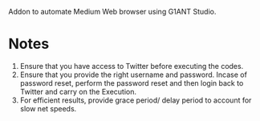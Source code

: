 Addon to automate Medium Web browser using G1ANT Studio. 

# Notes
1. Ensure that you have access to Twitter before executing the codes.
2. Ensure that you provide the right username and password. Incase of password reset, perform the password reset and then login back to Twitter and carry on the Execution.
3. For efficient results, provide grace period/ delay period to account for slow net speeds. 

